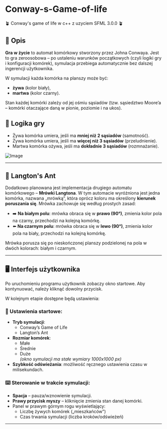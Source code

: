 # Conway-s-Game-of-life

:potted_plant: Conway's game of life w c++ z uzyciem SFML 3.0.0 :potted_plant:

## 📖 Opis

**Gra w życie** to automat komórkowy stworzony przez Johna Conwaya. Jest to gra zeroosobowa – po ustaleniu warunków początkowych (czyli logiki gry i konfiguracji komórek), symulacja przebiega automatycznie bez dalszej ingerencji użytkownika.

W symulacji każda komórka na planszy może być:
- **żywa** (kolor biały),
- **martwa** (kolor czarny).

Stan każdej komórki zależy od jej ośmiu sąsiadów (tzw. sąsiedztwo Moore’a – komórki otaczające daną w pionie, poziomie i na ukos).

## 🧠 Logika gry

- Żywa komórka umiera, jeśli ma **mniej niż 2 sąsiadów** (samotność).
- Żywa komórka umiera, jeśli ma **więcej niż 3 sąsiadów** (przeludnienie).
- Martwa komórka ożywa, jeśli ma **dokładnie 3 sąsiadów** (rozmnażanie).

![Image](https://github.com/user-attachments/assets/da2b2889-cc1c-4da6-987a-dd0b5ef2f67a)

---

## 🐜 Langton's Ant

Dodatkowo planowana jest implementacja drugiego automatu komórkowego – **Mrówki Langtona**. W tym automacie wyróżniona jest jedna komórka, nazwana „mrówką”, która oprócz koloru ma określony **kierunek poruszania się**. Mrówka zachowuje się według prostych zasad:

- ➡️ **Na białym polu**: mrówka obraca się w **prawo (90°)**, zmienia kolor pola na czarny, przechodzi na kolejną komórkę.
- ⬅️ **Na czarnym polu**: mrówka obraca się w **lewo (90°)**, zmienia kolor pola na biały, przechodzi na kolejną komórkę.

Mrówka porusza się po nieskończonej planszy podzielonej na pola w dwóch kolorach: białym i czarnym.

---

## 🖥️ Interfejs użytkownika

Po uruchomieniu programu użytkownik zobaczy okno startowe. Aby kontynuować, należy kliknąć dowolny przycisk.

W kolejnym etapie dostępne będą ustawienia:

### 🔧 Ustawienia startowe:
- **Tryb symulacji**:
  - Conway’s Game of Life
  - Langton’s Ant
- **Rozmiar komórek**:
  - Małe
  - Średnie
  - Duże  
  *(okno symulacji ma stałe wymiary 1000x1000 px)*
- **Szybkość odświeżania**: możliwość ręcznego ustawienia czasu w milisekundach.

### ⌨️ Sterowanie w trakcie symulacji:
- **Spacja** – pauza/wznowienie symulacji.
- **Prawy przycisk myszy** – kliknięcie zmienia stan danej komórki.
- Panel w prawym górnym rogu wyświetlający:
  - Liczbę żywych komórek („mieszkańców”)
  - Czas trwania symulacji (liczba kroków/odświeżeń)

---
